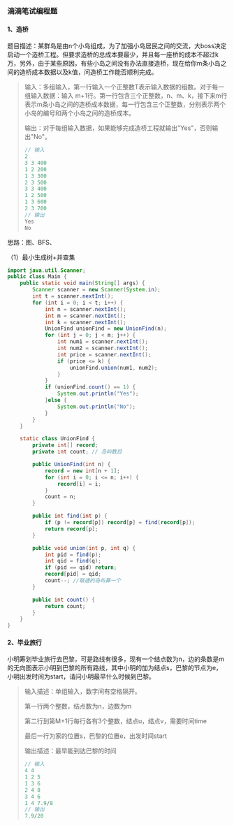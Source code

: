 ### 滴滴笔试编程题

#### 1、造桥

题目描述：某群岛是由n个小岛组成，为了加强小岛居民之间的交流，大boss决定启动一个造桥工程。但要求造桥的总成本要最少，并且每一座桥的成本不超过k万，另外，由于某些原因，有些小岛之间没有办法直接造桥，现在给你m条小岛之间的造桥成本数据以及k值，问造桥工作能否顺利完成。

> 输入：多组输入，第一行输入一个正整数T表示输入数据的组数。对于每一组输入数据：输入 m+1行。第一行包含三个正整数，n、m、k，接下来m行表示m条小岛之间的造桥成本数据，每一行包含三个正整数，分别表示两个小岛的编号和两个小岛之间的造桥成本。
>
> 输出：对于每组输入数据，如果能够完成造桥工程就输出"Yes"，否则输出"No"。
>
> ```js
> // 输入
> 2
> 3 3 400
> 1 2 200
> 1 3 300
> 2 3 500
> 3 3 400
> 1 2 500
> 1 3 600
> 2 3 700
> // 输出
> Yes
> No
> ```

思路：图、BFS、

（1）最小生成树+并查集

```java
import java.util.Scanner;
public class Main {
    public static void main(String[] args) {
        Scanner scanner = new Scanner(System.in);
        int t = scanner.nextInt();
        for (int i = 0; i < t; i++) {
            int n = scanner.nextInt();
            int m = scanner.nextInt();
            int k = scanner.nextInt();
            UnionFind unionFind = new UnionFind(n);
            for (int j = 0; j < m; j++) {
                int num1 = scanner.nextInt();
                int num2 = scanner.nextInt();
                int price = scanner.nextInt();
                if (price <= k) {
                    unionFind.union(num1, num2);
                }
            }
            if (unionFind.count() == 1) {
                System.out.println("Yes");
            }else {
                System.out.println("No");
            }
        }
    }

    static class UnionFind {
        private int[] record;
        private int count; // 岛屿数目

        public UnionFind(int n) {
            record = new int[n + 1];
            for (int i = 0; i <= n; i++) {
                record[i] = i;
            }
            count = n;
        }

        public int find(int p) {
            if (p != record[p]) record[p] = find(record[p]);
            return record[p];
        }

        public void union(int p, int q) {
            int pid = find(p);
            int qid = find(q);
            if (pid == qid) return;
            record[pid] = qid;
            count--; //联通的岛屿算一个
        }

        public int count() {
            return count;
        }
    }
}

```

#### 2、毕业旅行

小明筹划毕业旅行去巴黎，可是路线有很多，现有一个结点数为n，边的条数是m的无向图表示小明到巴黎的所有路线，其中小明的加为结点s，巴黎的节点为e，小明出发时间为start，请问小明最早什么时候到巴黎。

> 输入描述：单组输入，数字间有空格隔开。
>
> 第一行两个整数，结点数为n，边数为m
>
> 第二行到第M+1行每行各有3个整数，结点u，结点v，需要时间time
>
> 最后一行为家的位置s，巴黎的位置e，出发时间start
>
> 输出描述：最早能到达巴黎的时间
>
> ```js
> // 输入
> 4 4
> 1 2 5
> 1 3 6
> 2 4 8
> 3 4 6
> 1 4 7.9/8
> // 输出
> 7.9/20
> ```
>
> 

